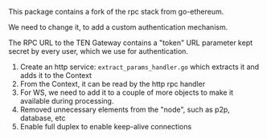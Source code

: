 This package contains a fork of the rpc stack from go-ethereum.

We need to change it, to add a custom authentication mechanism.

The RPC URL to the TEN Gateway contains a "token" URL parameter kept secret by every user, which we use for authentication.

1. Create an http service: `extract_params_handler.go` which extracts it and adds it to the Context
2. From the Context, it can be read by the http rpc handler
3. For WS, we need to add it to a couple of more objects to make it available during processing.
4. Removed unnecessary elements from the "node", such as p2p, database, etc
5. Enable full duplex to enable keep-alive connections